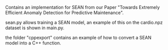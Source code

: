 Contains an implementation for SEAN from our Paper "Towards Extremely Efficient Anomaly Detection for Predictive Maintenance".

sean.py allows training a SEAN model, an example of this on the cardio.npz dataset is shown in main.py.

the folder "cppexport" contains an example of how to convert a SEAN model into a C++ function.
